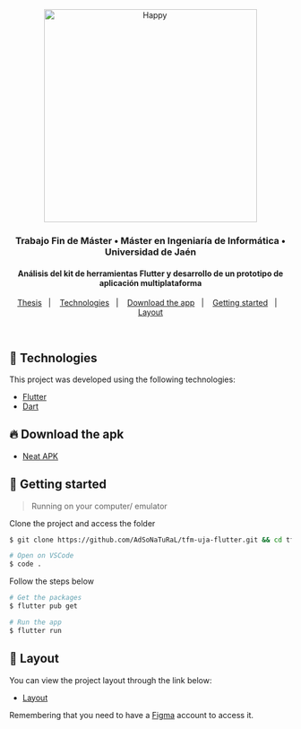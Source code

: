 <div align="center">
   <img src="https://raw.githubusercontent.com/flutter/website/master/src/_assets/image/flutter-lockup.png" alt="Happy" width="380"/>
   <h3>Trabajo Fin de Máster • Máster en Ingeniaría de Informática • Universidad de Jaén</h3>
   <h4>Análisis del kit de herramientas Flutter y desarrollo de un prototipo de aplicación multiplataforma</h4>
</div>

<p align="center">
  <a href="https://github.com/AdSoNaTuRaL/tfm-uja-flutter/tree/main/doc">Thesis</a>&nbsp;&nbsp;&nbsp;|&nbsp;&nbsp;&nbsp;
  <a href="#-technologies">Technologies</a>&nbsp;&nbsp;&nbsp;|&nbsp;&nbsp;&nbsp;
  <a href="#-download-the-apk">Download the app</a>&nbsp;&nbsp;&nbsp;|&nbsp;&nbsp;&nbsp;
  <a href="#-getting-started">Getting started</a>&nbsp;&nbsp;&nbsp;|&nbsp;&nbsp;&nbsp;
  <a href="#-layout">Layout</a>
</p>

<br>

## 🧪 Technologies

This project was developed using the following technologies:

- [Flutter](https://flutter.dev/)
- [Dart](https://dart.dev/)

## 🔥 Download the apk

- [Neat APK](https://github.com/AdSoNaTuRaL/tfm-uja-flutter/releases/download/v1.1.2/neat.apk)

## 🚀 Getting started
> Running on your computer/ emulator

Clone the project and access the folder

```bash
$ git clone https://github.com/AdSoNaTuRaL/tfm-uja-flutter.git && cd tfm-uja-flutter && cd dev && cd neat

# Open on VSCode
$ code .
```

Follow the steps below
```bash
# Get the packages
$ flutter pub get

# Run the app
$ flutter run
```

## 🔖 Layout

You can view the project layout through the link below:

- [Layout](https://www.figma.com/file/ly7r7xKfmIMoC9Lmt8ex1X/Neat?node-id=0%3A1) 

Remembering that you need to have a [Figma](http://figma.com/) account to access it.

